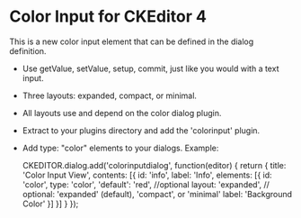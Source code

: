 # Color Input for CKEditor 4

This is a new color input element that can be defined in the dialog definition.

*  Use getValue, setValue, setup, commit, just like you would with a text input.
*  Three layouts: expanded, compact, or minimal.
*  All layouts use and depend on the color dialog plugin.
*  Extract to your plugins directory and add the 'colorinput' plugin.
*  Add type: "color" elements to your dialogs. Example:

    CKEDITOR.dialog.add('colorinputdialog', function(editor) {
        return {
            title: 'Color Input View',
            contents: [{
                id: 'info',
                label: 'Info',
                elements: [{
                    id: 'color',
                    type: 'color',
                    'default': 'red', //optional
                    layout: 'expanded', // optional: 'expanded' (default), 'compact', or 'minimal'
                    label: 'Background Color'
                }]
            }]
        }
    });